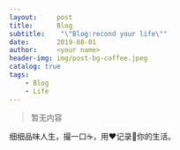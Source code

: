 ```yaml
---
layout:     post
title:      Blog
subtitle:    "\"Blog:recond your life\""
date:       2019-08-01
author:     <your name>
header-img: img/post-bg-coffee.jpeg
catalog: true
tags:
    - Blog
    - Life
---
```


> 暂无内容

细细品味人生，撮一口☕️，用❤️记录📝你的生活。



